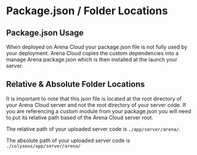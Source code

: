 # Package.json / Folder Locations

## Package.json Usage

When deployed on Arena Cloud your package.json file is not fully used by your deployment. Arena Cloud copies the custom dependencies into a manage Arena package.json which is then installed at the launch your server. 

## Relative & Absolute Folder Locations

It is important to note that this json file is located at the root directory of your Arena Cloud server and not the root directory of your server code. If you are referencing a custom module from your package.json you will need to put its relative path based of the Arena Cloud server root.

The relative path of your uploaded server code is ```./app/server/arena/```.

The absolute path of your uploaded server code is  ```./colyseus/app/server/arena/```